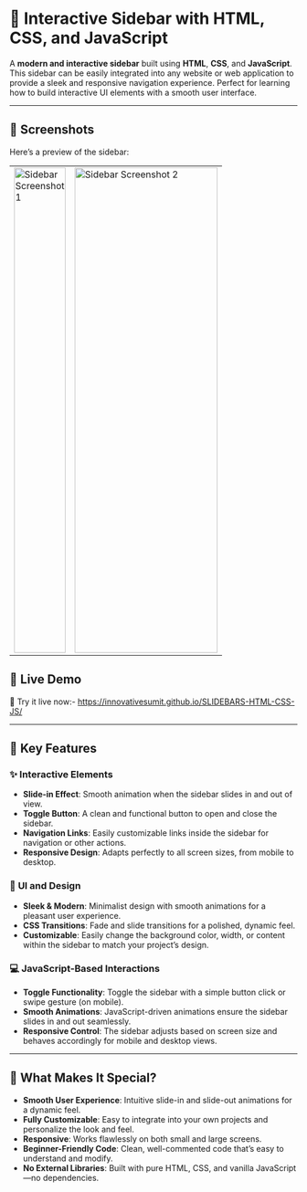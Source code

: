 # 📱 Interactive Sidebar with HTML, CSS, and JavaScript

A **modern and interactive sidebar** built using **HTML**, **CSS**, and **JavaScript**. This sidebar can be easily integrated into any website or web application to provide a sleek and responsive navigation experience. Perfect for learning how to build interactive UI elements with a smooth user interface.

---
## 📸 Screenshots

Here’s a preview of the sidebar:

<table>
  <tr>
    <td><img src="https://github.com/user-attachments/assets/f7c97a9b-0172-4159-a071-17d3621000e7" alt="Sidebar Screenshot 1" width="90" height="850" /></td>
    <td><img src="https://github.com/user-attachments/assets/e309a2c6-14a1-436f-ac31-9c0e8c45c960" alt="Sidebar Screenshot 2" width="250" height="850" /></td>
  </tr>
</table>

## 🚀 Live Demo

🔗  Try it live now:- https://innovativesumit.github.io/SLIDEBARS-HTML-CSS-JS/

---

## 🧩 Key Features

### ✨ **Interactive Elements**
- **Slide-in Effect**: Smooth animation when the sidebar slides in and out of view.
- **Toggle Button**: A clean and functional button to open and close the sidebar.
- **Navigation Links**: Easily customizable links inside the sidebar for navigation or other actions.
- **Responsive Design**: Adapts perfectly to all screen sizes, from mobile to desktop.

### 🎨 **UI and Design**
- **Sleek & Modern**: Minimalist design with smooth animations for a pleasant user experience.
- **CSS Transitions**: Fade and slide transitions for a polished, dynamic feel.
- **Customizable**: Easily change the background color, width, or content within the sidebar to match your project’s design.

### 💻 **JavaScript-Based Interactions**
- **Toggle Functionality**: Toggle the sidebar with a simple button click or swipe gesture (on mobile).
- **Smooth Animations**: JavaScript-driven animations ensure the sidebar slides in and out seamlessly.
- **Responsive Control**: The sidebar adjusts based on screen size and behaves accordingly for mobile and desktop views.

---

## 🎯 What Makes It Special?

- **Smooth User Experience**: Intuitive slide-in and slide-out animations for a dynamic feel.
- **Fully Customizable**: Easy to integrate into your own projects and personalize the look and feel.
- **Responsive**: Works flawlessly on both small and large screens.
- **Beginner-Friendly Code**: Clean, well-commented code that’s easy to understand and modify.
- **No External Libraries**: Built with pure HTML, CSS, and vanilla JavaScript—no dependencies.
